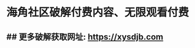 <h1>海角社区破解付费内容、无限观看付费</h1>
<h2>## 更多破解获取网址: <a href="https://xysdjb.com">https://xysdjb.com</a></h2>
